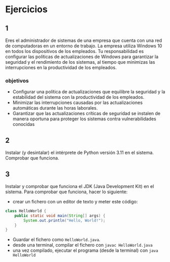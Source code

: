 # Ejercicios

## 1
Eres el administrador de sistemas de una empresa que cuenta con una red de
computadoras en un entorno de trabajo. La empresa utiliza Windows 10 en todos 
los dispositivos de los empleados. Tu responsabilidad es configurar las 
políticas de actualizaciones de Windows para garantizar la seguridad y 
el rendimiento de los sistemas, al tiempo que minimizas las interrupciones en 
la productividad de los empleados.

### objetivos
- Configurar una política de actualizaciones que equilibre la seguridad y la 
    estabilidad del sistema con la productividad de los empleados.
- Minimizar las interrupciones causadas por las actualizaciones automáticas 
    durante las horas laborales.
- Garantizar que las actualizaciones críticas de seguridad se instalen de manera
    oportuna para proteger los sistemas contra vulnerabilidades conocidas

<!-- ### posible solución (problema abierto)
- Configurar actualizaciones automáticas: Establece las actualizaciones automáticas para que se descarguen e instalen automáticamente fuera del horario laboral, como durante la noche o los fines de semana.
- Definir la hora de reinicio después de las actualizaciones: Configura el tiempo de reinicio automático después de instalar actualizaciones durante horas fuera de horario laboral.
- Permitir posponer actualizaciones: Habilita la opción para que los usuarios puedan posponer las actualizaciones durante un período limitado, permitiendo cierta flexibilidad sin comprometer la seguridad. -->

## 2
Instalar (y desintalar) el intérprete de Python versión 3.11 en el sistema.
Comprobar que funciona.

## 3 
Instalar y comprobar que funciona el JDK (Java Development Kit) en el sistema.
Para comprobar que funciona, hacer lo siguiente:
- crear un fichero con un editor de texto y meter este código:
```java
class HelloWorld {
    public static void main(String[] args) {
        System.out.println("Hello, World!"); 
    }
}
```

- Guardar el fichero como `HelloWorld.java`.
- desde una terminal, compilar el fichero con `javac HelloWorld.java`
- una vez compilado, ejecutar el programa (desde la terminal) con `java HelloWorld`
